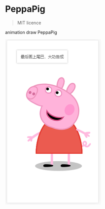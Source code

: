 # PeppaPig

> MIT licence
 

animation draw PeppaPig

![Image text](https://github.com/ycngu/PeppaPig/raw/master/assets/1.png)
